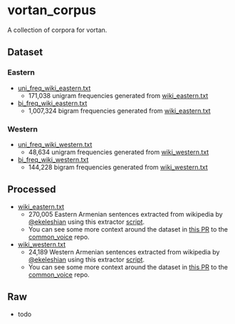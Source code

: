 # vortan_corpus

A collection of corpora for vortan.

## Dataset

### Eastern

- [uni_freq_wiki_eastern.txt](/dataset/uni_freq_wiki_eastern.txt)
  - 171,038 unigram frequencies generated from [wiki_eastern.txt](/processed/wiki_eastern.txt)
- [bi_freq_wiki_eastern.txt](/dataset/bi_freq_wiki_eastern.txt)
  - 1,007,324 bigram frequencies generated from [wiki_eastern.txt](/processed/wiki_eastern.txt)

### Western

- [uni_freq_wiki_western.txt](/dataset/uni_freq_wiki_western.txt)
  - 48,634 unigram frequencies generated from [wiki_western.txt](/processed/hy_wiki_western.txt)
- [bi_freq_wiki_western.txt](/dataset/bi_freq_wiki_western.txt)
  - 144,228 bigram frequencies generated from [wiki_western.txt](/processed/wiki_western.txt)

## Processed

- [wiki_eastern.txt](/processed/wiki_eastern.txt)
  - 270,005 Eastern Armenian sentences extracted from wikipedia by [@ekeleshian](https://github.com/ekeleshian) using this extractor [script](https://github.com/ekeleshian/wikiextractor/blob/liz-branch/extract_sentences_hy.py).
  - You can see some more context around the dataset in [this PR](https://github.com/common-voice/common-voice/pull/3067) to the [common_voice](https://github.com/common-voice/common-voice) repo.
- [wiki_western.txt](/processed/wiki_western.txt)
  - 24,189 Western Armenian sentences extracted from wikipedia by [@ekeleshian](https://github.com/ekeleshian) using this extractor [script](https://github.com/ekeleshian/wikiextractor/blob/liz-branch/extract_sentences_hy.py).
  - You can see some more context around the dataset in [this PR](https://github.com/common-voice/common-voice/pull/3067) to the [common_voice](https://github.com/common-voice/common-voice) repo.

## Raw

- todo
